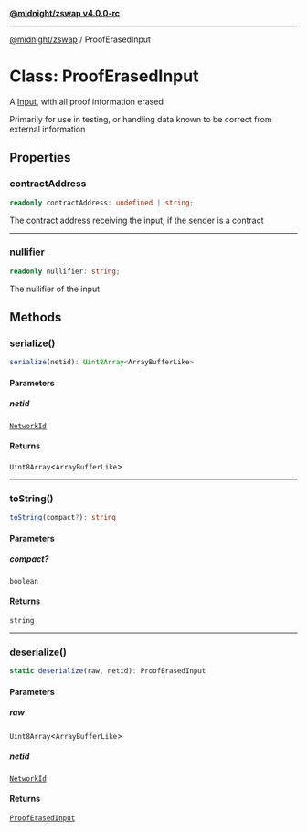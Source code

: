 [**@midnight/zswap v4.0.0-rc**](../README.md)

***

[@midnight/zswap](../globals.md) / ProofErasedInput

# Class: ProofErasedInput

A [Input](Input.md), with all proof information erased

Primarily for use in testing, or handling data known to be correct from
external information

## Properties

### contractAddress

```ts
readonly contractAddress: undefined | string;
```

The contract address receiving the input, if the sender is a contract

***

### nullifier

```ts
readonly nullifier: string;
```

The nullifier of the input

## Methods

### serialize()

```ts
serialize(netid): Uint8Array<ArrayBufferLike>
```

#### Parameters

##### netid

[`NetworkId`](../enumerations/NetworkId.md)

#### Returns

`Uint8Array`\<`ArrayBufferLike`\>

***

### toString()

```ts
toString(compact?): string
```

#### Parameters

##### compact?

`boolean`

#### Returns

`string`

***

### deserialize()

```ts
static deserialize(raw, netid): ProofErasedInput
```

#### Parameters

##### raw

`Uint8Array`\<`ArrayBufferLike`\>

##### netid

[`NetworkId`](../enumerations/NetworkId.md)

#### Returns

[`ProofErasedInput`](ProofErasedInput.md)
